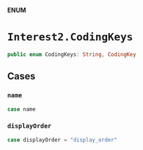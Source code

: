 **ENUM**

# `Interest2.CodingKeys`

```swift
public enum CodingKeys: String, CodingKey
```

## Cases
### `name`

```swift
case name
```

### `displayOrder`

```swift
case displayOrder = "display_order"
```

